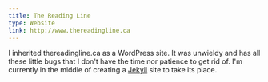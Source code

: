 ```yaml
---
title: The Reading Line
type: Website
link: http://www.thereadingline.ca
---
```


I inherited thereadingline.ca as a WordPress site.
It was unwieldy and has all these little bugs that I don't have the time nor patience to get rid of.
I'm currently in the middle of creating a [Jekyll](https://jekyllrb.com/) site to take its place.
